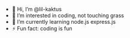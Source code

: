 - 👋 Hi, I’m @lil-kaktus
- 👀 I’m interested in coding, not touching grass
- 🌱 I’m currently learning node.js express.js
- ⚡ Fun fact: coding is fun

<!---
lil-kaktus/lil-kaktus is a ✨ special ✨ repository because its `README.md` (this file) appears on your GitHub profile.
You can click the Preview link to take a look at your changes.
--->

